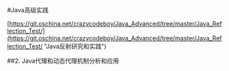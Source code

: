 #Java高级实践  

[https://git.oschina.net/crazycodeboy/Java_Advanced/tree/master/Java_Reflection_Test/](https://git.oschina.net/crazycodeboy/Java_Advanced/tree/master/Java_Reflection_Test/ "Java反射研究和实践")

##2. Java代理和动态代理机制分析和应用
